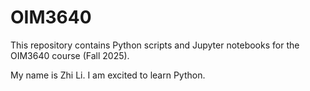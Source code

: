 # OIM3640
This repository contains Python scripts and Jupyter notebooks for the OIM3640 course (Fall 2025).

My name is Zhi Li. I am excited to learn Python.
